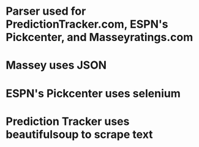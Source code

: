 # Parser used for PredictionTracker.com, ESPN's Pickcenter, and Masseyratings.com
# Massey uses JSON
# ESPN's Pickcenter uses selenium
# Prediction Tracker uses beautifulsoup to scrape text
